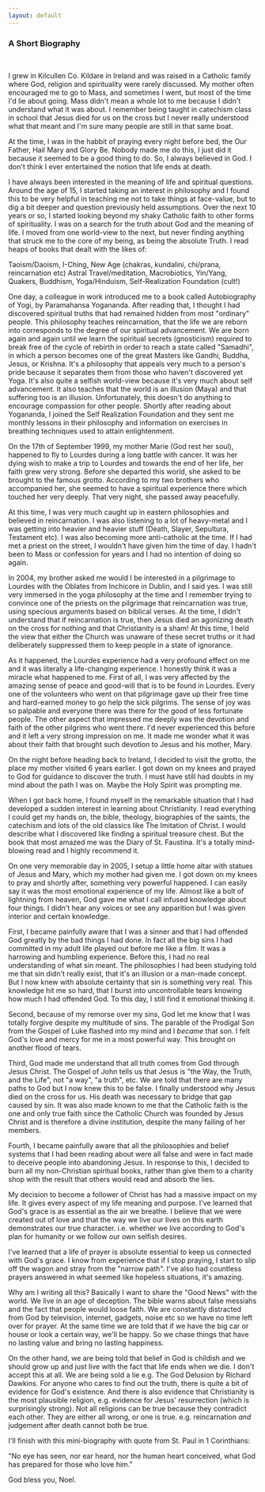 ```yaml
---
layout: default
---
```


### A Short Biography
&nbsp;

I grew in Kilcullen Co. Kildare in Ireland and was raised in a Catholic family where God, religion and spirituality were rarely
discussed. My mother often encouraged me to go to Mass, and sometimes I went, but most of the time I'd lie about going. Mass
didn't mean a whole lot to me because I didn't understand what it was about. I remember being taught in catechism class in school
that Jesus died for us on the cross but I never really understood what that meant and I'm sure many people are still in that same boat.

At the time, I was in the habbit of praying every night before bed, the Our Father, Hail Mary and Glory Be. Nobody made me do this,
I just did it because it seemed to be a good thing to do. So, I always believed in God. I don't think I ever entertained the notion
that life ends at death.

I have always been interested in the meaning of life and spiritual questions. Around the age of 15, I started taking an interest in
philosophy and I found this to be very helpful in teaching me not to take things at face-value, but to dig a bit deeper and question
previously held assumptions. Over the next 10 years or so, I started looking beyond my shaky Catholic faith to other forms of spirituality.
I was on a search for the truth about God and the meaning of life. I moved from one world-view to the next, but never finding anything
that struck me to the core of my being, as being the absolute Truth. I read heaps of books that dealt with the likes of:

Taoism/Daoism, I-Ching, New Age (chakras, kundalini, chi/prana, reincarnation etc)
Astral Travel/meditation, Macrobiotics, Yin/Yang, Quakers, Buddhism, Yoga/Hinduism,
Self-Realization Foundation (cult!)

One day, a colleague in work introduced me to a book called Autobiography of Yogi, by Paramahansa Yogananda. After reading that,
I thought I had discovered spiritual truths that had remained hidden from most "ordinary" people. This philosophy teaches reincarnation,
that the life we are reborn into corresponds to the degree of our spiritual advancement. We are born again and again until we learn the
spiritual secrets (gnosticism) required to break free of the cycle of rebirth in order to reach a state called "Samadhi", in which
a person becomes one of the great Masters like Gandhi, Buddha, Jesus, or Krishna. It's a philosophy that appeals very much to a person's
pride because it separates them from those who haven't discovered yet Yoga. It's also quite a selfish world-view because it's very much about
self advancement. It also teaches that the world is an illusion (Maya) and that suffering too is an illusion. Unfortunately, this doesn't
do anything to encourage compassion for other people. Shortly after reading about Yogananda, I joined the Self Realization Foundation and
they sent me monthly lessons in their philosophy and information on exercises in breathing techniques used to attain enlightenment.

On the 17th of September 1999, my mother Marie (God rest her soul), happened to fly to Lourdes during a long battle with cancer. It was her
dying wish to make a trip to Lourdes and towards the end of her life, her faith grew very strong. Before she departed this world, she asked
to be brought to the famous grotto. According to my two brothers who accompanied her, she seemed to have a spiritual experience there which
touched her very deeply. That very night, she passed away peacefully.

At this time, I was very much caught up in eastern philosophies and believed in reincarnation. I was also listening to a lot of heavy-metal
and I was getting into heavier and heavier stuff (Death, Slayer, Sepultura, Testament etc). I was also becoming more anti-catholic at the
time. If I had met a priest on the street, I wouldn't have given him the time of day. I hadn't been to Mass or confession for years and I
had no intention of doing so again.

In 2004, my brother asked me would I be interested in a pilgrimage to Lourdes with the Oblates from Inchicore in Dublin, and I said yes.
I was still very immersed in the yoga philosophy at the time and I remember trying to convince one of the priests on the pilgrimage that
reincarnation was true, using specious arguments based on biblical verses. At the time, I didn't understand that if reincarnation is true,
then Jesus died an agonizing death on the cross for nothing and that Christianity is a sham! At this time, I held the view that either
the Church was unaware of these secret truths or it had deliberately suppressed them to keep people in a state of ignorance.

As it happened, the Lourdes experience had a very profound effect on me and it was literally a life-changing experience. I honestly think
it was a miracle what happened to me. First of all, I was very affected by the amazing sense of peace and good-will that is to be found
in Lourdes. Every one of the volunteers who went on that pilgrimage gave up their free time and hard-earned money to go help the sick
pilgrims. The sense of joy was so palpable and everyone there was there for the good of less fortunate people. The other aspect that
impressed me deeply was the devotion and faith of the other pilgrims who went there. I'd never experienced this before and it left a very
strong impression on me. It made me wonder what it was about their faith that brought such devotion to Jesus and his mother, Mary.

On the night before heading back to Ireland, I decided to visit the grotto, the place my mother visited 6 years earlier. I got down on 
my knees and prayed to God for guidance to discover the truth. I must have still had doubts in my mind about the path I was on. Maybe the
Holy Spirit was prompting me.

When I got back home, I found myself in the remarkable situation that I had developed a sudden interest in learning about Christianity. I
read everything I could get my hands on, the bible, theology, biographies of the saints, the catechism and lots of the old classics like
The Imitation of Christ. I would describe what I discovered like finding a spiritual treasure chest. But the book that most amazed me
was the Diary of St. Faustina. It's a totally mind-blowing read and I highly recommend it.

On one very memorable day in 2005, I setup a little home altar with statues of Jesus and Mary, which my mother had given me. I got down on
my knees to pray and shortly after, something very powerful happened. I can easily say it was the most emotional experience of my life.
Almost like a bolt of lightning from heaven, God gave me what I call infused knowledge about four things. I didn't hear any voices or see
any apparition but I was given interior and certain knowledge.

First, I became painfully aware that I was a sinner and that I had offended God greatly by the bad things I had done. In fact all the big
sins I had committed in my adult life played out before me like a film. It was a harrowing and humbling experience. Before this, I had no
real understanding of what sin meant. The philosophies I had been studying told me that sin didn't really exist, that it's an
illusion or a man-made concept. But I now knew with absolute certainty that sin is something very real. This knowledge hit me so hard,
that I burst into uncontrollable tears knowing how much I had offended God. To this day, I still find it emotional thinking it.

Second, because of my remorse over my sins, God let me know that I was totally forgive despite my multitude of sins. The parable of the
Prodigal Son from the Gospel of Luke flashed into my mind and I *became* that son. I felt God's love and mercy for me in a most powerful
way. This brought on another flood of tears.

Third, God made me understand that all truth comes from God through Jesus Christ. The Gospel of John tells us that Jesus is "the Way, the Truth,
and the Life", not "a way", "a truth", etc. We are told that there are many paths to God but I now knew this to be false. I finally understood
why Jesus died on the cross for us. His death was necessary to bridge that gap caused by sin. It was also made known to me that the Catholic
faith is the one and only true faith since the Catholic Church was founded by Jesus Christ and is therefore a divine institution, despite the
many failing of her members.

Fourth, I became painfully aware that all the philosophies and belief systems that I had been reading about were all false and were in fact made
to deceive people into abandoning Jesus. In response to this, I decided to burn all my non-Christian spiritual books, rather than give them to
a charity shop with the result that others would read and absorb the lies.

My decision to become a follower of Christ has had a massive impact on my life. It gives every aspect of my life meaning and purpose.
I've learned that God's grace is as essential as the air we breathe. I believe that we were created out of love and that the way we
live our lives on this earth demonstrates our true character. i.e. whether we live according to God's plan for humanity or we follow our
own selfish desires.

I've learned that a life of prayer is absolute essential to keep us connected with God's grace. I know from experience that if I stop praying,
I start to slip off the wagon and stray from the "narrow path". I've also had countless prayers answered in what seemed like hopeless situations,
it's amazing. 

Why am I writing all this? Basically I want to share the "Good News" with the world. We live in an age of deception. The bible warns
about false messiahs and the fact that people would loose faith. We are constantly distracted from God by television, internet, gadgets,
noise etc so we have no time left over for prayer. At the same time we are told that if we have the big car or house or look a certain
way, we'll be happy. So we chase things that have no lasting value and bring no lasting happiness.

On the other hand, we are being told that belief in God is childish and we should grow up and just live with the fact that life ends when
we die. I don't accept this at all. We are being sold a lie e.g. The God Delusion by Richard Dawkins. For anyone who cares to find out
the truth, there is quite a bit of evidence for God's existence. And there is also evidence that Christianity is the most plausible
religion, e.g. evidence for Jesus' resurrection (which is surprisingly strong). Not all religions can be true because they contradict
each other. They are either all wrong, or one is true. e.g. reincarnation *and* judgement after death cannot both be true.

I'll finish with this mini-biography with quote from St. Paul in 1 Corinthians:

"No eye has seen, nor ear heard, nor the human heart conceived, what God has prepared for those who love him."

God bless you,
Noel.
